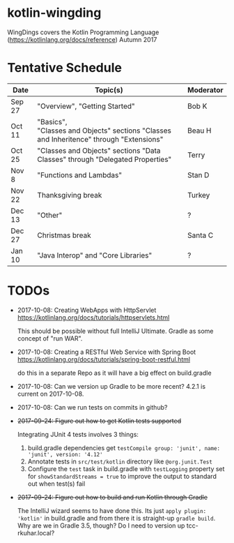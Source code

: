 # kotlin-wingding
WingDings covers the Kotlin Programming Language (https://kotlinlang.org/docs/reference) Autumn 2017

# Tentative Schedule

| Date   | Topic(s)                                             | Moderator |
|--------|------------------------------------------------------|-----------|
| Sep 27 | "Overview", "Getting Started" | Bob K |
| Oct 11 | "Basics",<br> "Classes and Objects" sections "Classes and Inheritence" through "Extensions" | Beau H |
| Oct 25 | "Classes and Objects" sections "Data Classes" through "Delegated Properties" | Terry |
| Nov 8  | "Functions and Lambdas" | Stan D |
| Nov 22 | Thanksgiving break | Turkey |
| Dec 13 | "Other" | ? |
| Dec 27 | Christmas break | Santa C |
| Jan 10 | "Java Interop" and "Core Libraries" | ? |

# TODOs

* 2017-10-08:  Creating WebApps with HttpServlet https://kotlinlang.org/docs/tutorials/httpservlets.html

  This should be possible without full IntelliJ Ultimate.  Gradle as some concept of "run WAR".

* 2017-10-08:  Creating a RESTful Web Service with Spring Boot https://kotlinlang.org/docs/tutorials/spring-boot-restful.html

  do this in a separate Repo as it will have a big effect on build.gradle

* 2017-10-08:  Can we version up Gradle to be more recent?  4.2.1 is current on 2017-10-08.
* 2017-10-08:  Can we run tests on commits in github?
* ~~2017-09-24:  Figure out how to get Kotlin tests supported~~

  Integrating JUnit 4 tests involves 3 things:

  1. build.gradle dependencies get `testCompile group: 'junit', name: 'junit', version: '4.12'`
  2. Annotate tests in `src/test/kotlin` directory like `@org.junit.Test`
  3. Configure the `test` task in build.gradle with `testLogging` property set for `showStandardStreams = true` to
  improve the output to standard out when test(s) fail

* ~~2017-09-24:  Figure out how to build and run Kotlin through Gradle~~

  The IntelliJ wizard seems to have done this.  Its just `apply plugin: 'kotlin'` in build.gradle and from there it is
  straight-up `gradle build`.  Why are we in Gradle 3.5, though?  Do I need to version up tcc-rkuhar.local?
